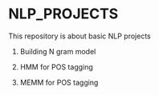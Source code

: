 # NLP_PROJECTS
This repository is about basic NLP projects

1) Building N gram model

2) HMM for POS tagging

3) MEMM for POS tagging
